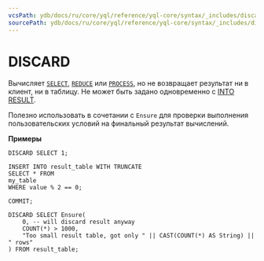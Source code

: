 ```yaml
---
vcsPath: ydb/docs/ru/core/yql/reference/yql-core/syntax/_includes/discard.md
sourcePath: ydb/docs/ru/core/yql/reference/yql-core/syntax/_includes/discard.md
---
```

# DISCARD

Вычисляет [`SELECT`](../select.md), [`REDUCE`](../reduce.md)  или [`PROCESS`](../process.md), но не возвращает результат ни в клиент, ни в таблицу. Не может быть задано одновременно с [INTO RESULT](../into_result.md).

Полезно использовать в сочетании с `Ensure` для проверки выполнения пользовательских условий на финальный результат вычислений.

**Примеры**

``` yql
DISCARD SELECT 1;
```

``` yql
INSERT INTO result_table WITH TRUNCATE
SELECT * FROM
my_table
WHERE value % 2 == 0;

COMMIT;

DISCARD SELECT Ensure(
    0, -- will discard result anyway
    COUNT(*) > 1000,
    "Too small result table, got only " || CAST(COUNT(*) AS String) || " rows"
) FROM result_table;

```
